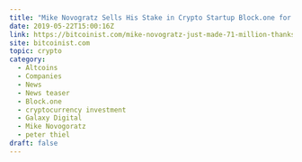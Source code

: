 ```yaml
---
title: "Mike Novogratz Sells His Stake in Crypto Startup Block.one for $71 Million"
date: 2019-05-22T15:00:16Z
link: https://bitcoinist.com/mike-novogratz-just-made-71-million-thanks-to-crypto-startups-block-one/?utm_medium=RSS&utm_source=hune
site: bitcoinist.com
topic: crypto
category:
  - Altcoins
  - Companies
  - News
  - News teaser
  - Block.one
  - cryptocurrency investment
  - Galaxy Digital
  - Mike Novogoratz
  - peter thiel
draft: false
---
```

